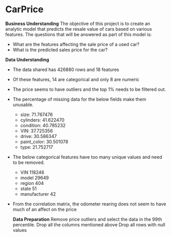 # CarPrice

**Business Understanding**
The objective of this project is to create an analytic model that predicts the resale value of cars based on various features. 
The questions that will be answered as part of this model is:
  * What are the features affecting the sale price of a used car?
  * What is the predicted sales price for the car?

**Data Understanding**

* The data shared has 426880 rows and 18 features
* Of these features, 14 are categorical and only 8 are numeric 
* The price seems to have outliers and the top 1% needs to be filtered out.
* The percentage of missing data for the below fields make them unusable.
  * size:	71.767476
  * cylinders:	41.622470
  * condition:	40.785232
  * VIN:	37.725356
  * drive:	30.586347
  * paint_color:	30.501078
  * type:	21.752717
* The below categorical features have too many unique values and need to be removed.
  * VIN	118246
  * model	29649
  * region	404
  * state	51
  * manufacturer	42
* From the correlation matrix, the odometer rearing does not seem to have much of an affect on the price

  **Data Preparation**
  Remove price outliers and select the data in the 99th percentile.
  Drop all the columns mentioned above
  Drop all rows with null values
  
  


